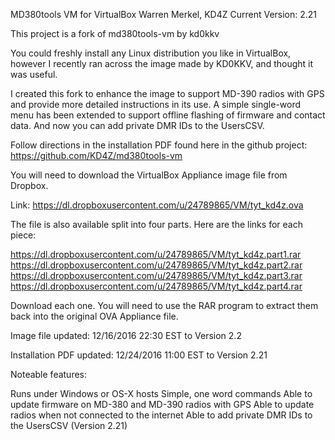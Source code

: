 MD380tools VM for VirtualBox
Warren Merkel, KD4Z
Current Version: 2.21

This project is a fork of md380tools-vm by kd0kkv

You could freshly install any Linux distribution you like in VirtualBox, 
however I recently ran across the image made by KD0KKV, and thought it was useful.

I created this fork to enhance the image to support MD-390 radios with GPS and
provide more detailed instructions in its use.  A simple single-word menu has 
been extended to support offline flashing of firmware and contact data.  And
now you can add private DMR IDs to the UsersCSV.

Follow directions in the installation PDF found here in the github project:
https://github.com/KD4Z/md380tools-vm

You will need to download the VirtualBox Appliance image file from Dropbox.

Link:   https://dl.dropboxusercontent.com/u/24789865/VM/tyt_kd4z.ova  

The file is also available split into four parts.
Here are the links for each piece:

https://dl.dropboxusercontent.com/u/24789865/VM/tyt_kd4z.part1.rar
https://dl.dropboxusercontent.com/u/24789865/VM/tyt_kd4z.part2.rar
https://dl.dropboxusercontent.com/u/24789865/VM/tyt_kd4z.part3.rar
https://dl.dropboxusercontent.com/u/24789865/VM/tyt_kd4z.part4.rar

Download each one.  You will need to use the RAR program to extract them
back into the original OVA Appliance file.

Image file updated:	 12/16/2016 22:30 EST to Version 2.2

Installation PDF updated: 12/24/2016 11:00 EST to Version 2.21

Noteable features:

  Runs under Windows or OS-X hosts
  Simple, one word commands
  Able to update firmware on MD-380 and MD-390 radios with GPS
  Able to update radios when not connected to the internet
  Able to add private DMR IDs to the UsersCSV (Version 2.21)
  







